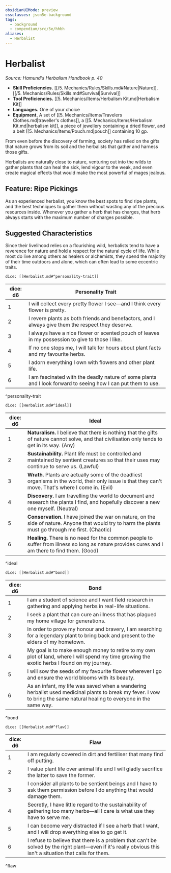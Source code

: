 ```yaml
---
obsidianUIMode: preview
cssclasses: json5e-background
tags:
  - background
  - compendium/src/5e/hhbh
aliases:
  - Herbalist
---
```

# Herbalist
*Source: Hamund's Herbalism Handbook p. 40*  

- **Skill Proficiencies.** [[/5. Mechanics/Rules/Skills.md#Nature\|Nature]], [[/5. Mechanics/Rules/Skills.md#Survival\|Survival]]  
- **Tool Proficiencies.** [[5. Mechanics/Items/Herbalism Kit.md\|Herbalism Kit]]  
- **Languages.** One of your choice  
- **Equipment.** A set of [[5. Mechanics/Items/Travelers Clothes.md\|traveller's clothes]], a [[5. Mechanics/Items/Herbalism Kit.md\|herbalism kit]], a piece of jewellery containing a dried flower, and a belt [[5. Mechanics/Items/Pouch.md\|pouch]] containing 10 gp.  

From even before the discovery of farming, society has relied on the gifts that nature grows from its soil and the herbalists that gather and harness those gifts.

Herbalists are naturally close to nature, venturing out into the wilds to gather plants that can heal the sick, lend vigour to the weak, and even create magical effects that would make the most powerful of mages jealous.

## Feature: Ripe Pickings

As an experienced herbalist, you know the best spots to find ripe plants, and the best techniques to gather them without wasting any of the precious resources inside. Whenever you gather a herb that has charges, that herb always starts with the maximum number of charges possible.

## Suggested Characteristics

Since their livelihood relies on a flourishing wild, herbalists tend to have a reverence for nature and hold a respect for the natural cycle of life. While most do live among others as healers or alchemists, they spend the majority of their time outdoors and alone, which can often lead to some eccentric traits.

`dice: [[Herbalist.md#^personality-trait]]`

| dice: d6 | Personality Trait |
|----------|-------------------|
| 1 | I will collect every pretty flower I see—and I think every flower is pretty. |
| 2 | I revere plants as both friends and benefactors, and I always give them the respect they deserve. |
| 3 | I always have a nice flower or scented pouch of leaves in my possession to give to those I like. |
| 4 | If no one stops me, I will talk for hours about plant facts and my favourite herbs. |
| 5 | I adorn everything I own with flowers and other plant life. |
| 6 | I am fascinated with the deadly nature of some plants and I look forward to seeing how I can put them to use. |
^personality-trait

`dice: [[Herbalist.md#^ideal]]`

| dice: d6 | Ideal |
|----------|-------|
| 1 | **Naturalism.** I believe that there is nothing that the gifts of nature cannot solve, and that civilisation only tends to get in its way. (Any) |
| 2 | **Sustainability.** Plant life must be controlled and maintained by sentient creatures so that their uses may continue to serve us. (Lawful) |
| 3 | **Wrath.** Plants are actually some of the deadliest organisms in the world, their only issue is that they can't move. That's where I come in. (Evil) |
| 4 | **Discovery.** I am travelling the world to document and research the plants I find, and hopefully discover a new one myself. (Neutral) |
| 5 | **Conservation.** I have joined the war on nature, on the side of nature. Anyone that would try to harm the plants must go through me first. (Chaotic) |
| 6 | **Healing.** There is no need for the common people to suffer from illness so long as nature provides cures and I am there to find them. (Good) |
^ideal

`dice: [[Herbalist.md#^bond]]`

| dice: d6 | Bond |
|----------|------|
| 1 | I am a student of science and I want field research in gathering and applying herbs in real-life situations. |
| 2 | I seek a plant that can cure an illness that has plagued my home village for generations. |
| 3 | In order to prove my honour and bravery, I am searching for a legendary plant to bring back and present to the elders of my hometown. |
| 4 | My goal is to make enough money to retire to my own plot of land, where I will spend my time growing the exotic herbs I found on my journey. |
| 5 | I will sow the seeds of my favourite flower wherever I go and ensure the world blooms with its beauty. |
| 6 | As an infant, my life was saved when a wandering herbalist used medicinal plants to break my fever. I vow to bring the same natural healing to everyone in the same way. |
^bond

`dice: [[Herbalist.md#^flaw]]`

| dice: d6 | Flaw |
|----------|------|
| 1 | I am regularly covered in dirt and fertiliser that many find off putting. |
| 2 | I value plant life over animal life and I will gladly sacrifice the latter to save the former. |
| 3 | I consider all plants to be sentient beings and I have to ask them permission before I do anything that would damage them. |
| 4 | Secretly, I have little regard to the sustainability of gathering too many herbs—all I care is what use they have to serve me. |
| 5 | I can become very distracted if I see a herb that I want, and I will drop everything else to go get it. |
| 6 | I refuse to believe that there is a problem that can't be solved by the right plant—even if it's really obvious this isn't a situation that calls for them. |
^flaw
